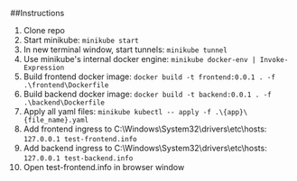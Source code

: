 ##Instructions

1. Clone repo
2. Start minikube: `minikube start`
3. In new terminal window, start tunnels: `minikube tunnel`
4. Use minikube's internal docker engine: `minikube docker-env | Invoke-Expression`
5. Build frontend docker image: `docker build -t frontend:0.0.1 . -f .\frontend\Dockerfile`
6. Build backend docker image: `docker build -t backend:0.0.1 . -f .\backend\Dockerfile`
7. Apply all yaml files: `minikube kubectl -- apply -f .\{app}\{file_name}.yaml`
8. Add frontend ingress to C:\Windows\System32\drivers\etc\hosts: `127.0.0.1 test-frontend.info`
9. Add backend ingress to C:\Windows\System32\drivers\etc\hosts: `127.0.0.1 test-backend.info`
10. Open test-frontend.info in browser window